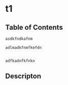# t1

## Table of Contents

```
asdkfndkafnm

adlmadkfnmfkefdn


adfkadnfkfnkn

```

## Descripton

